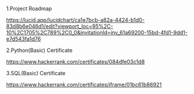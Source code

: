 1.Project Roadmap

https://lucid.app/lucidchart/ca1e7bcb-a82a-4424-b1d0-83d8b6e046d1/edit?viewport_loc=95%2C-10%2C1705%2C789%2C0_0&invitationId=inv_61a69200-15bd-4fd1-9dd1-e7d543fa1d76

2.Python(Basic) Certificate

https://www.hackerrank.com/certificates/084dfe03c1d8

3.SQL(Basic) Certificate

https://www.hackerrank.com/certificates/iframe/01bc61b86921
